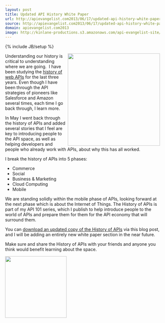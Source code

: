 ```yaml
---
layout: post
title: Updated API History White Paper
url: http://apievangelist.com2013/06/17/updated-api-history-white-paper/
source: http://apievangelist.com2013/06/17/updated-api-history-white-paper/
domain: apievangelist.com2013
image: http://kinlane-productions.s3.amazonaws.com/api-evangelist-site/blog/api-evangelist-white-papers-history-of-apis.png
---
```

{% include JB/setup %}<p>
     <a href="http://bit.ly/19dMjBe" target="_blank"><img src="https://s3.amazonaws.com/kinlane-productions/whitepapers/api-evangelist-white-papers-history-of-apis.png"  width="300" align="right" /></a>
</p>
<p>
     Understanding our history is critical to understanding where we are going.  I have been studying the <a href="http://www.apievangelist.com/history/">history of web APIs</a> for the last three years. Even though I have been through the API strategies of pioneers like Salesforce and Amazon several times, each time I go back through, I learn more.  
</p>
<p>
     In May I went back through the history of APIs and added several stories that I feel are key to introducing people to the API space, as well as helping developers and people who already work with APIs, about why this has all worked.
</p>
<p>
     I break the history of APIs into 5 phases:
</p>
<ul>
     <li>Commerce
     </li>
     <li>Social
     </li>
     <li>Business &amp; Marketing
     </li>
     <li>Cloud Computing
     </li>
     <li>Mobile
     </li>
</ul>
<p>
     We are standing solidly within the mobile phase of APIs, looking forward at the next phase which is about the Internet of Things. The History of APIs is part of my API 101 series, which I publish to help introduce people to the world of APIs and prepare them for them for the API economy that will surround them.
</p>
<p>
     You can <a href="http://bit.ly/19dMjBe" target="_blank">download an updated copy of the History of APIs</a> via this blog post, and I will be adding an entirely new white paper section in the near future.  
</p>
<p>
     Make sure and share the History of APIs with your friends and anyone you think would benefit learning about the space.
</p>
<p>
     <a href="http://bit.ly/19dMjBe" target="_blank"><img src="https://s3.amazonaws.com/kinlane-productions/whitepapers/download-as-pdf.jpeg"  width="200" /></a>
</p>
